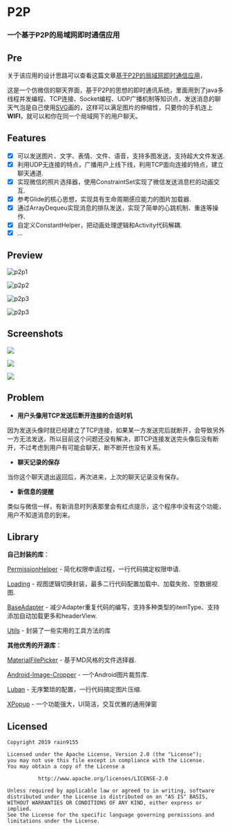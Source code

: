 # P2P
### 一个基于P2P的局域网即时通信应用
## Pre

关于该应用的设计思路可以查看这篇文章[基于P2P的局域网即时通信应用](https://juejin.im/post/5d2aa766f265da1bc752687b)，

这是一个仿微信的聊天界面，基于P2P的思想的即时通讯系统，里面用到了java多线程并发编程、TCP连接、Socket编程、UDP广播机制等知识点，发送消息的聊天气泡是自己使用[SVG](https://blog.csdn.net/Rain_9155/article/details/89262144)画的，这样可以满足图片的伸缩性，只要你的手机连上**WIFI**，就可以和你在同一个局域网下的用户聊天。

## Features

- [x] 可以发送图片、文字、表情、文件、语音，支持多图发送，支持超大文件发送.
- [x] 利用UDP无连接的特点，广播用户上线下线，利用TCP面向连接的特点，建立聊天通道.
- [x] 实现微信的照片选择器，使用ConstraintSet实现了微信发送消息栏的动画交互.
- [x] 参考Glide的核心思想，实现具有生命周期感应能力的图片加载器.
- [x] 通过ArrayDequeu实现消息的排队发送，实现了简单的心跳机制、重连等操作.
- [x] 自定义ConstantHelper，把动画处理逻辑和Activity代码解耦.
- [X] ...

## Preview

![p2p1](screenshots/p2p1.gif)

![p2p2](screenshots/p2p2.gif)

![p2p3](screenshots/p2p3.gif)

![p2p3](screenshots/p2p3.gif)

## Screenshots

![](screenshots/p2p1.png)

![](screenshots/p2p2.png)

![](screenshots/p2p3.png)

## Problem

- **用户头像用TCP发送后断开连接的合适时机**

因为发送头像时就已经建立了TCP连接，如果某一方发送完后就断开，会导致另外一方无法发送，所以目前这个问题还没有解决，即TCP连接发送完头像后没有断开，不过考虑到用户有可能会聊天，断不断开也没有关系。

- **聊天记录的保存**

当你这个聊天退出返回后，再次进来，上次的聊天记录没有保存。

- **新信息的提醒**

类似与微信一样，有新消息时列表那里会有红点提示，这个程序中没有这个功能，用户不知道消息的到来。

## Library

**自己封装的库**：

[PermissionHelper](https://github.com/rain9155/PermissionHelper) - 简化权限申请过程，一行代码搞定权限申请.

[Loading](https://github.com/rain9155/Loading) - 视图逻辑切换封装，最多二行代码配置加载中、加载失败、空数据视图.

[BaseAdapter](https://github.com/rain9155/BaseAdapter) - 减少Adapter重复代码的编写，支持多种类型的itemType、支持添加自动加载更多和headerView.

[Utils](https://github.com/rain9155/Utils) - 封装了一些实用的工具方法的库

**其他优秀的开源库**：

 [MaterialFilePicker](https://github.com/nbsp-team/MaterialFilePicker) - 基于MD风格的文件选择器.

 [Android-Image-Cropper](https://github.com/ArthurHub/Android-Image-Cropper) - 一个Android图片裁剪库.

[Luban](https://github.com/Curzibn/Luban) - 无序繁琐的配置，一行代码搞定图片压缩.

[XPopup](https://github.com/li-xiaojun/XPopup) - 一个功能强大，UI简洁，交互优雅的通用弹窗

## Licensed
```
Copyright 2019 rain9155

Licensed under the Apache License, Version 2.0 (the "License");
you may not use this file except in compliance with the License.
You may obtain a copy of the License a

          http://www.apache.org/licenses/LICENSE-2.0 
          
Unless required by applicable law or agreed to in writing, software
distributed under the License is distributed on an "AS IS" BASIS,
WITHOUT WARRANTIES OR CONDITIONS OF ANY KIND, either express or implied.
See the License for the specific language governing permissions and
limitations under the License.
```
